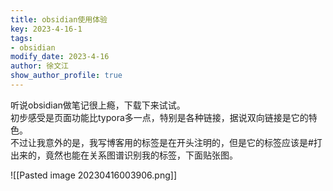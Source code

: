 ```yaml
---
title: obsidian使用体验
key: 2023-4-16-1
tags: 
- obsidian
modify_date: 2023-4-16
author: 徐文江
show_author_profile: true
---
```


听说obsidian做笔记很上瘾，下载下来试试。        
初步感受是页面功能比typora多一点，特别是各种链接，据说双向链接是它的特色。         
不过让我意外的是，我写博客用的标签是在开头注明的，但是它的标签应该是#打出来的，竟然也能在关系图谱识别我的标签，下面贴张图。                


![[Pasted image 20230416003906.png]]
